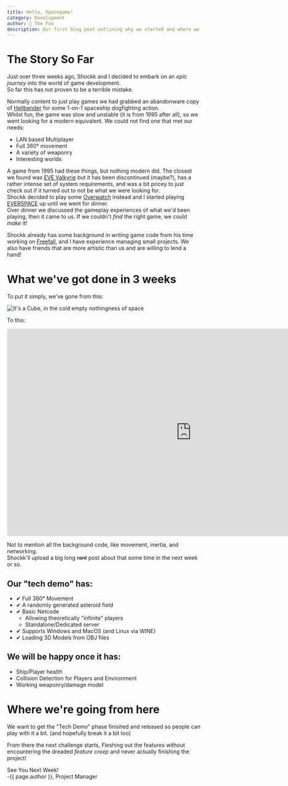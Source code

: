 ```yaml
---
title: Hello, Spacegame!
category: Development
author: 🦊 The Fox
description: Our first blog post outlining why we started and where we're headed!
---
```

# The Story So Far

Just over three weeks ago, Shockk and I decided to embark on an *epic journey* into the world of game development.  
So far this has not proven to be a terrible mistake.

Normally content to just play games we had grabbed an abandonware copy of [Hellbender](https://en.wikipedia.org/wiki/Hellbender_(video_game)) for some 1-on-1 spaceship dogfighting action.  
Whilst fun, the game was slow and unstable (it is from 1995 after all), so we went looking for a modern equivalent. We could not find one that met our needs:

 - LAN based Multiplayer
 - Full 360° movement
 - A variety of weaponry
 - Interesting worlds

A game from 1995 had these things, but nothing modern did. The closest we found was [EVE Valkyrie](https://www.evevalkyrie.com/) but it has been discontinued (maybe?), has a rather intense set of system requirements, and was a bit pricey to just check out if it turned out to not be what we were looking for.  
Shockk decided to play some [Overwatch](https://en.wikipedia.org/wiki/Overwatch_(video_game)) instead and I started playing [EVERSPACE](https://everspace-game.com/) up until we went for dinner.  
Over dinner we discussed the gameplay experiences of what we'd been playing, then it came to us. If we couldn't *find* the right game, we could *make* it!

Shockk already has some background in writing game code from his time working on [Freefall](https://freefall.space), and I have experience managing small projects. We also have friends that are more artistic than us and are willing to lend a hand!

# What we've got done in 3 weeks
To put it simply, we've gone from this:

![It's a Cube, in the cold empty nothingness of space](/polar-space/assets/img/Spacegame_Cube.png)

To this:

<div class="responsive-embed widescreen">
	<iframe width="960" height="540" src="https://www.youtube.com/embed/rFNZNxu8T-M" frameborder="0" allowfullscreen></iframe>
</div>

Not to mention all the background code, like movement, inertia, and networking.  
Shockk'll upload a big long ~~rant~~ post about that some time in the next week or so.

## Our "tech demo" has:
 - ✔ Full 360° Movement
 - ✔ A randomly generated asteroid field
 - ✔ Basic Netcode
	 - Allowing theoretically "infinite" players
	 - Standalone/Dedicated server
 - ✔ Supports Windows and MacOS (and Linux via WINE)
 - ✔ Loading 3D Models from OBJ files
 
## We will be happy once it has:
- Ship/Player health
- Collision Detection for Players and Environment
- Working weaponry/damage model

# Where we're going from here
We want to get the "Tech Demo" phase finished and released so people can play with it a bit. (and hopefully break it a bit too)

From there the next challenge starts, 
Fleshing out the features without encountering the dreaded *feature creep* and never actually finishing the project!

See You Next Week!  
-{{ page.author }}, Project Manager
<!--stackedit_data:
eyJoaXN0b3J5IjpbLTE5NDgwNzA1MThdfQ==
-->
